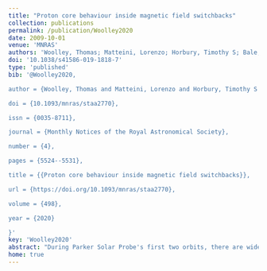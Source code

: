 ```yaml
---
title: "Proton core behaviour inside magnetic field switchbacks"
collection: publications
permalink: /publication/Woolley2020
date: 2009-10-01
venue: 'MNRAS'
authors: 'Woolley, Thomas; Matteini, Lorenzo; Horbury, Timothy S; Bale, Stuart D, Woodham, Lloyd D, <b>Laker, Ronan</b>;, Alterman, Benjamin L, Bonnell, John W, Case, Anthony W, Kasper, Justin C, Klein, Kristopher G, Martinovic, Mihailo M, Stevens, Michael'
doi: '10.1038/s41586-019-1818-7'
type: 'published'
bib: '@Woolley2020,

author = {Woolley, Thomas and Matteini, Lorenzo and Horbury, Timothy S and Bale, Stuart D and Woodham, Lloyd D and Laker, Ronan and Alterman, Benjamin L and Bonnell, John W and Case, Anthony W and Kasper, Justin C and Klein, Kristopher G and Martinovic, Mihailo M and Stevens, Michael},

doi = {10.1093/mnras/staa2770},

issn = {0035-8711},

journal = {Monthly Notices of the Royal Astronomical Society},

number = {4},

pages = {5524--5531},

title = {{Proton core behaviour inside magnetic field switchbacks}},

url = {https://doi.org/10.1093/mnras/staa2770},

volume = {498},

year = {2020}

}'
key: 'Woolley2020'
abstract: "During Parker Solar Probe's first two orbits, there are widespread observations of rapid magnetic field reversals known as switchbacks. These switchbacks are extensively found in the near-Sun solar wind, appear to occur in patches, and have possible links to various phenomena such as magnetic reconnection near the solar surface. As switchbacks are associated with faster plasma flows, we questioned whether they are hotter than the background plasma and whether the microphysics inside a switchback is different to its surroundings. We have studied the reduced distribution functions from the Solar Probe Cup instrument and considered time periods with markedly large angular deflections to compare parallel temperatures inside and outside switchbacks. We have shown that the reduced distribution functions inside switchbacks are consistent with a rigid velocity space rotation of the background plasma. As such, we conclude that the proton core parallel temperature is very similar inside and outside of switchbacks, implying that a temperature–velocity (T–V) relationship does not hold for the proton core parallel temperature inside magnetic field switchbacks. We further conclude that switchbacks are consistent with Alfv{\'{e}}nic pulses travelling along open magnetic field lines. The origin of these pulses, however, remains unknown. We also found that there is no obvious link between radial Poynting flux and kinetic energy enhancements suggesting that the radial Poynting flux is not important for the dynamics of switchbacks."
home: true
---
```

